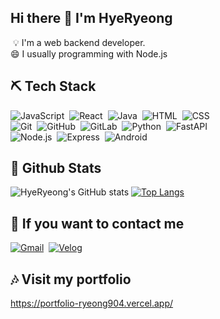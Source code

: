  
## Hi there 👋 I'm HyeRyeong

 &nbsp;💡&nbsp;I'm a web backend developer.<br>
😄&nbsp;I usually programming with Node.js<br>

## ⛏ Tech Stack
![JavaScript](https://img.shields.io/badge/-JavaScript-05122A?style=flat&logo=javascript)&nbsp;
![React](https://img.shields.io/badge/-React-05122A?style=flat&logo=React)&nbsp;
![Java](https://img.shields.io/badge/-Java-05122A?style=flat&logo=EclipseIDE&logoColor=FFA518)&nbsp;
![HTML](https://img.shields.io/badge/-HTML-05122A?style=flat&logo=HTML5)&nbsp;
![CSS](https://img.shields.io/badge/-CSS-05122A?style=flat&logo=CSS3&logoColor=1572B6)&nbsp;\
![Git](https://img.shields.io/badge/-Git-05122A?style=flat&logo=git)&nbsp;
![GitHub](https://img.shields.io/badge/-GitHub-05122A?style=flat&logo=github)&nbsp;
![GitLab](https://img.shields.io/badge/-GitLab-05122A?style=flat&logo=GitLab)&nbsp;
![Python](https://img.shields.io/badge/-Python-05122A?style=flat&logo=python)&nbsp;
![FastAPI](https://img.shields.io/badge/-FastAPI-05122A?style=flat&logo=FastAPI)&nbsp;\
![Node.js](https://img.shields.io/badge/-Node.js-05122A?style=flat&logo=Node.js)&nbsp;
![Express](https://img.shields.io/badge/-Express-05122A?style=flat&logo=Express)&nbsp;
![Android](https://img.shields.io/badge/-Android-05122A?style=flat&logo=Android)&nbsp;

## 👀 Github Stats
![HyeRyeong's GitHub stats](https://github-readme-stats.vercel.app/api?username=ryeong904&show_icons=true&theme=radical)
[![Top Langs](https://github-readme-stats.vercel.app/api/top-langs/?username=ryeong904&layout=compact&theme=dracula)](https://github.com/anuraghazra/github-readme-stats)

## 📝 If you want to contact me
<a href="mailto:ryeong3725@gmail.com"><img alt="Gmail" src="https://img.shields.io/badge/Gmail-D14836?style=flat&logo=gmail&logoColor=white"/></a>&nbsp;
<a href="https://velog.io/@fud904"><img alt="Velog" src="https://img.shields.io/badge/Velog-20C997?style=flat&logo=Velog&logoColor=white"/></a>

## 🎶 Visit my portfolio
https://portfolio-ryeong904.vercel.app/
